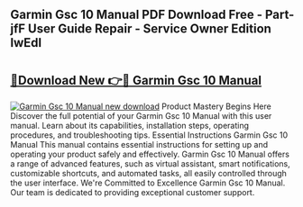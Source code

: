 ## Garmin Gsc 10 Manual PDF Download Free - Part-jfF User Guide Repair - Service Owner Edition lwEdl

# <h2><a href="http://cf24496.oget.top/?id=Garmin+Gsc+10+Manual">🔗Download New 👉🔴 Garmin Gsc 10 Manual</a></h2>

[![Garmin Gsc 10 Manual new download](https://i.imgur.com/5g1atiW.png)](http://cf24496.oget.top/?id=Garmin+Gsc+10+Manual)
Product Mastery Begins Here Discover the full potential of your Garmin Gsc 10 Manual with this user manual. Learn about its capabilities, installation steps, operating procedures, and troubleshooting tips. Essential Instructions Garmin Gsc 10 Manual This manual contains essential instructions for setting up and operating your product safely and effectively. Garmin Gsc 10 Manual offers a range of advanced features, such as virtual assistant, smart notifications, customizable shortcuts, and automated tasks, all easily controlled through the user interface. We're Committed to Excellence Garmin Gsc 10 Manual. Our team is dedicated to providing exceptional customer support.
